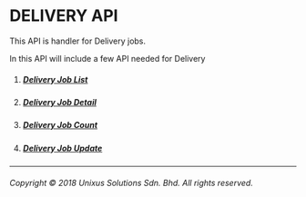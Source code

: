 # DELIVERY API

This API is handler for Delivery jobs.

In this API will include a few API needed for Delivery

1. ##### [Delivery Job List](delivery/delivery-list.md)
2. ##### [Delivery Job Detail](delivery/delivery-detail.md)
3. ##### [Delivery Job Count](delivery/delivery-count.md)
4. ##### [Delivery Job Update](delivery/delivery-update.md)

---

###### Copyright © 2018 Unixus Solutions Sdn. Bhd. All rights reserved.



